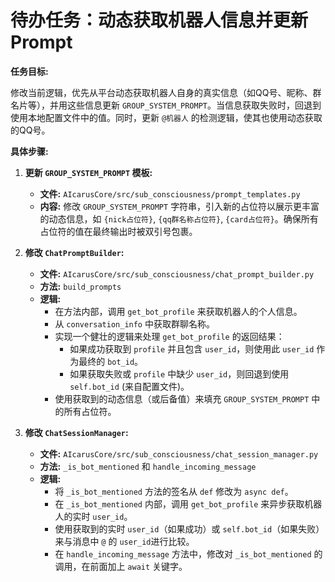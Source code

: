 # 待办任务：动态获取机器人信息并更新Prompt

**任务目标:**

修改当前逻辑，优先从平台动态获取机器人自身的真实信息（如QQ号、昵称、群名片等），并用这些信息更新 `GROUP_SYSTEM_PROMPT`。当信息获取失败时，回退到使用本地配置文件中的值。同时，更新 `@机器人` 的检测逻辑，使其也使用动态获取的QQ号。

**具体步骤:**

1.  **更新 `GROUP_SYSTEM_PROMPT` 模板:**
    *   **文件:** `AIcarusCore/src/sub_consciousness/prompt_templates.py`
    *   **内容:** 修改 `GROUP_SYSTEM_PROMPT` 字符串，引入新的占位符以展示更丰富的动态信息，如 `{nick占位符}`, `{qq群名称占位符}`, `{card占位符}`。确保所有占位符的值在最终输出时被双引号包裹。

2.  **修改 `ChatPromptBuilder`:**
    *   **文件:** `AIcarusCore/src/sub_consciousness/chat_prompt_builder.py`
    *   **方法:** `build_prompts`
    *   **逻辑:**
        *   在方法内部，调用 `get_bot_profile` 来获取机器人的个人信息。
        *   从 `conversation_info` 中获取群聊名称。
        *   实现一个健壮的逻辑来处理 `get_bot_profile` 的返回结果：
            *   如果成功获取到 `profile` 并且包含 `user_id`，则使用此 `user_id` 作为最终的 `bot_id`。
            *   如果获取失败或 `profile` 中缺少 `user_id`，则回退到使用 `self.bot_id` (来自配置文件)。
        *   使用获取到的动态信息（或后备值）来填充 `GROUP_SYSTEM_PROMPT` 中的所有占位符。

3.  **修改 `ChatSessionManager`:**
    *   **文件:** `AIcarusCore/src/sub_consciousness/chat_session_manager.py`
    *   **方法:** `_is_bot_mentioned` 和 `handle_incoming_message`
    *   **逻辑:**
        *   将 `_is_bot_mentioned` 方法的签名从 `def` 修改为 `async def`。
        *   在 `_is_bot_mentioned` 内部，调用 `get_bot_profile` 来异步获取机器人的实时 `user_id`。
        *   使用获取到的实时 `user_id`（如果成功）或 `self.bot_id`（如果失败）来与消息中 `@` 的 `user_id`进行比较。
        *   在 `handle_incoming_message` 方法中，修改对 `_is_bot_mentioned` 的调用，在前面加上 `await` 关键字。
